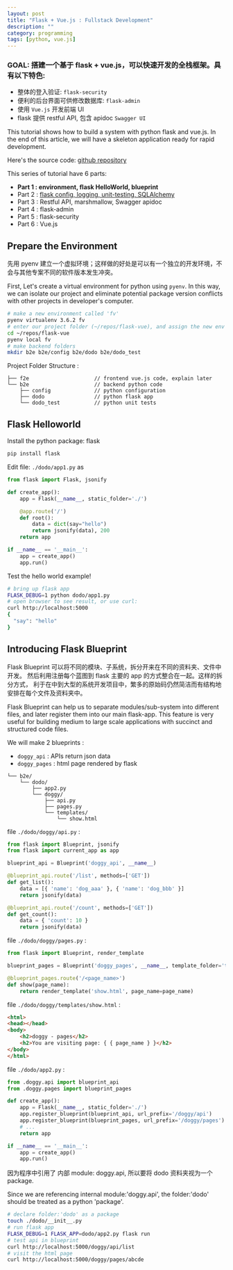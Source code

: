 ```yaml
---
layout: post
title: "Flask + Vue.js : Fullstack Development"
description: ""
category: programming
tags: [python, vue.js]
---
```


### GOAL: 搭建一个基于 flask + vue.js，可以快速开发的全栈框架。具有以下特色:

- 整体的登入验证: `flask-security`
- 便利的后台界面可供修改数据库: `flask-admin`
- 使用 `Vue.js` 开发前端 UI
- flask 提供 restful API, 包含 apidoc `Swagger UI`

This tutorial shows how to build a system with python flask and vue.js. In the end of this article, we will have a skeleton application ready for rapid development.

Here's the source code: [github repository](https://github.com/larrysu1115/flask-vue)

This series of tutorial have 6 parts:

- **Part 1 : environment, flask HelloWorld, blueprint**
- Part 2 : [flask config, logging, unit-testing, SQLAlchemy](flask-vue-skeleton-part-2.html)
- Part 3 : Restful API, marshmallow, Swagger apidoc
- Part 4 : flask-admin
- Part 5 : flask-security
- Part 6 : Vue.js

## Prepare the Environment

先用 pyenv 建立一个虚拟环境；这样做的好处是可以有一个独立的开发环境，不会与其他专案不同的软件版本发生冲突。

First, Let's create a virtual environment for python using `pyenv`. In this way, we can isolate our project and eliminate potential package version conflicts with other projects in developer's computer.

```bash
# make a new environment called 'fv'
pyenv virtualenv 3.6.2 fv
# enter our project folder (~/repos/flask-vue), and assign the new env to this folder.
cd ~/repos/flask-vue
pyenv local fv
# make backend folders
mkdir b2e b2e/config b2e/dodo b2e/dodo_test
```

Project Folder Structure :

```
├── f2e                     // frontend vue.js code, explain later
└── b2e                     // backend python code
    ├── config              // python configuration
    ├── dodo                // python flask app
    └── dodo_test           // python unit tests
```

## Flask Helloworld

Install the python package: flask

```bash
pip install flask
```

Edit file: `./dodo/app1.py` as

```python
from flask import Flask, jsonify

def create_app():
    app = Flask(__name__, static_folder='./')

    @app.route('/')
    def root():
        data = dict(say="hello")
        return jsonify(data), 200
    return app

if __name__ == '__main__':
    app = create_app()
    app.run()
```

Test the hello world example!

```bash
# bring up flask app
FLASK_DEBUG=1 python dodo/app1.py
# open browser to see result, or use curl:
curl http://localhost:5000
{
  "say": "hello"
}
```

## Introducing Flask Blueprint

Flask Blueprint 可以将不同的模块、子系统，拆分开来在不同的资料夹、文件中开发。
然后利用注册每个蓝图到 flask 主要的 app 的方式整合在一起。这样的拆分方式，
利于在中到大型的系统开发项目中，繁多的原始码仍然简洁而有结构地安排在每个文件及资料夹中。

Flask Blueprint can help us to separate modules/sub-system into different files, and later register them into our main flask-app. This feature is very useful for building medium to large scale applications with succinct and structured code files.

We will make 2 blueprints : 

- `doggy_api` : APIs return json data
- `doggy_pages` : html page rendered by flask

```
└── b2e/
    └── dodo/
        ├── app2.py
        └── doggy/
            ├── api.py
            ├── pages.py
            └── templates/
                └── show.html
```

file `./dodo/doggy/api.py` :

```python
from flask import Blueprint, jsonify
from flask import current_app as app

blueprint_api = Blueprint('doggy_api', __name__)

@blueprint_api.route('/list', methods=['GET'])
def get_list():
    data = [{ 'name': 'dog_aaa' }, { 'name': 'dog_bbb' }]
    return jsonify(data)

@blueprint_api.route('/count', methods=['GET'])
def get_count():
    data = { 'count': 10 }
    return jsonify(data)
```

file `./dodo/doggy/pages.py` :

```python
from flask import Blueprint, render_template

blueprint_pages = Blueprint('doggy_pages', __name__, template_folder='templates')

@blueprint_pages.route('/<page_name>')
def show(page_name):
    return render_template('show.html', page_name=page_name)
```

file `./dodo/doggy/templates/show.html` :

```html
<html>
<head></head>
<body>
    <h2>doggy - pages</h2>
    <h2>You are visiting page: { { page_name } }</h2>
</body>
</html>
```

file `./dodo/app2.py` :

```python
from .doggy.api import blueprint_api
from .doggy.pages import blueprint_pages

def create_app():
    app = Flask(__name__, static_folder='./')
    app.register_blueprint(blueprint_api, url_prefix='/doggy/api')
    app.register_blueprint(blueprint_pages, url_prefix='/doggy/pages')
    # ...
    return app

if __name__ == '__main__':
    app = create_app()
    app.run()
```

因为程序中引用了 内部 module: doggy.api, 所以要将 dodo 资料夹视为一个 package.

Since we are referencing internal module:'doggy.api', the folder:'dodo' should be treated as a python 'package'.

```bash
# declare folder:'dodo' as a package
touch ./dodo/__init__.py
# run flask app
FLASK_DEBUG=1 FLASK_APP=dodo/app2.py flask run
# test api in blueprint
curl http://localhost:5000/doggy/api/list
# visit the html page
curl http://localhost:5000/doggy/pages/abcde
```
